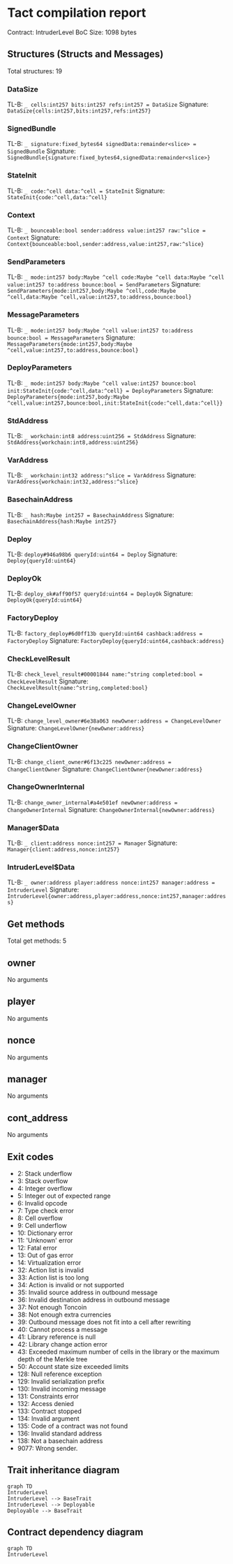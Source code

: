 # Tact compilation report
Contract: IntruderLevel
BoC Size: 1098 bytes

## Structures (Structs and Messages)
Total structures: 19

### DataSize
TL-B: `_ cells:int257 bits:int257 refs:int257 = DataSize`
Signature: `DataSize{cells:int257,bits:int257,refs:int257}`

### SignedBundle
TL-B: `_ signature:fixed_bytes64 signedData:remainder<slice> = SignedBundle`
Signature: `SignedBundle{signature:fixed_bytes64,signedData:remainder<slice>}`

### StateInit
TL-B: `_ code:^cell data:^cell = StateInit`
Signature: `StateInit{code:^cell,data:^cell}`

### Context
TL-B: `_ bounceable:bool sender:address value:int257 raw:^slice = Context`
Signature: `Context{bounceable:bool,sender:address,value:int257,raw:^slice}`

### SendParameters
TL-B: `_ mode:int257 body:Maybe ^cell code:Maybe ^cell data:Maybe ^cell value:int257 to:address bounce:bool = SendParameters`
Signature: `SendParameters{mode:int257,body:Maybe ^cell,code:Maybe ^cell,data:Maybe ^cell,value:int257,to:address,bounce:bool}`

### MessageParameters
TL-B: `_ mode:int257 body:Maybe ^cell value:int257 to:address bounce:bool = MessageParameters`
Signature: `MessageParameters{mode:int257,body:Maybe ^cell,value:int257,to:address,bounce:bool}`

### DeployParameters
TL-B: `_ mode:int257 body:Maybe ^cell value:int257 bounce:bool init:StateInit{code:^cell,data:^cell} = DeployParameters`
Signature: `DeployParameters{mode:int257,body:Maybe ^cell,value:int257,bounce:bool,init:StateInit{code:^cell,data:^cell}}`

### StdAddress
TL-B: `_ workchain:int8 address:uint256 = StdAddress`
Signature: `StdAddress{workchain:int8,address:uint256}`

### VarAddress
TL-B: `_ workchain:int32 address:^slice = VarAddress`
Signature: `VarAddress{workchain:int32,address:^slice}`

### BasechainAddress
TL-B: `_ hash:Maybe int257 = BasechainAddress`
Signature: `BasechainAddress{hash:Maybe int257}`

### Deploy
TL-B: `deploy#946a98b6 queryId:uint64 = Deploy`
Signature: `Deploy{queryId:uint64}`

### DeployOk
TL-B: `deploy_ok#aff90f57 queryId:uint64 = DeployOk`
Signature: `DeployOk{queryId:uint64}`

### FactoryDeploy
TL-B: `factory_deploy#6d0ff13b queryId:uint64 cashback:address = FactoryDeploy`
Signature: `FactoryDeploy{queryId:uint64,cashback:address}`

### CheckLevelResult
TL-B: `check_level_result#00001844 name:^string completed:bool = CheckLevelResult`
Signature: `CheckLevelResult{name:^string,completed:bool}`

### ChangeLevelOwner
TL-B: `change_level_owner#6e38a063 newOwner:address = ChangeLevelOwner`
Signature: `ChangeLevelOwner{newOwner:address}`

### ChangeClientOwner
TL-B: `change_client_owner#6f13c225 newOwner:address = ChangeClientOwner`
Signature: `ChangeClientOwner{newOwner:address}`

### ChangeOwnerInternal
TL-B: `change_owner_internal#a4e501ef newOwner:address = ChangeOwnerInternal`
Signature: `ChangeOwnerInternal{newOwner:address}`

### Manager$Data
TL-B: `_ client:address nonce:int257 = Manager`
Signature: `Manager{client:address,nonce:int257}`

### IntruderLevel$Data
TL-B: `_ owner:address player:address nonce:int257 manager:address = IntruderLevel`
Signature: `IntruderLevel{owner:address,player:address,nonce:int257,manager:address}`

## Get methods
Total get methods: 5

## owner
No arguments

## player
No arguments

## nonce
No arguments

## manager
No arguments

## cont_address
No arguments

## Exit codes
* 2: Stack underflow
* 3: Stack overflow
* 4: Integer overflow
* 5: Integer out of expected range
* 6: Invalid opcode
* 7: Type check error
* 8: Cell overflow
* 9: Cell underflow
* 10: Dictionary error
* 11: 'Unknown' error
* 12: Fatal error
* 13: Out of gas error
* 14: Virtualization error
* 32: Action list is invalid
* 33: Action list is too long
* 34: Action is invalid or not supported
* 35: Invalid source address in outbound message
* 36: Invalid destination address in outbound message
* 37: Not enough Toncoin
* 38: Not enough extra currencies
* 39: Outbound message does not fit into a cell after rewriting
* 40: Cannot process a message
* 41: Library reference is null
* 42: Library change action error
* 43: Exceeded maximum number of cells in the library or the maximum depth of the Merkle tree
* 50: Account state size exceeded limits
* 128: Null reference exception
* 129: Invalid serialization prefix
* 130: Invalid incoming message
* 131: Constraints error
* 132: Access denied
* 133: Contract stopped
* 134: Invalid argument
* 135: Code of a contract was not found
* 136: Invalid standard address
* 138: Not a basechain address
* 9077: Wrong sender.

## Trait inheritance diagram

```mermaid
graph TD
IntruderLevel
IntruderLevel --> BaseTrait
IntruderLevel --> Deployable
Deployable --> BaseTrait
```

## Contract dependency diagram

```mermaid
graph TD
IntruderLevel
```